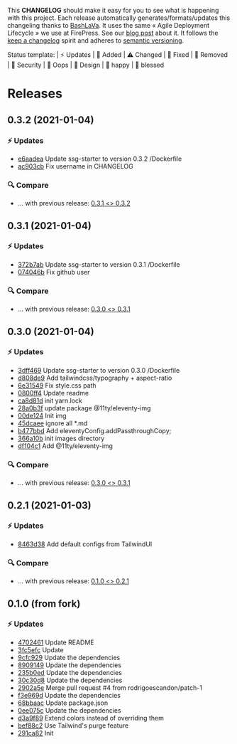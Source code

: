 This **CHANGELOG** should make it easy for you to see what is happening with this project. Each release automatically generates/formats/updates this changeling thanks to [BashLaVa](https://github.com/pascalandy/bashlava). It uses the same « Agile Deployment Lifecycle » we use at FirePress. See our [blog post](https://firepress.org/en/how-do-we-update-hundreds-of-ghosts-websites-on-docker-swarm/) about it. It follows the [keep a changelog](https://keepachangelog.com/en/1.0.0/) spirit and adheres to [semantic versioning](https://semver.org/spec/v2.0.0.html).

Status template:
| ⚡️ Updates | 🚀 Added | ⚠️ Changed |
🐛 Fixed | 🛑 Removed | 🔑 Security |
🙈 Oops | 🎨 Design | 🎉 happy | 🙌 blessed

# Releases

## 0.3.2 (2021-01-04)
### ⚡️ Updates
- [e6aadea](https://github.com/pascalandy/ssg-starter/commit/e6aadea) Update ssg-starter to version 0.3.2 /Dockerfile
- [ac903cb](https://github.com/pascalandy/ssg-starter/commit/ac903cb) Fix username in CHANGELOG

### 🔍 Compare
- ... with previous release: [0.3.1 <> 0.3.2](https://github.com/pascalandy/ssg-starter/compare/0.3.1...0.3.2)

## 0.3.1 (2021-01-04)
### ⚡️ Updates
- [372b7ab](https://github.com/pascalandy/ssg-starter/commit/372b7ab) Update ssg-starter to version 0.3.1 /Dockerfile
- [074046b](https://github.com/pascalandy/ssg-starter/commit/074046b) Fix github user

### 🔍 Compare
- ... with previous release: [0.3.0 <> 0.3.1](https://github.com/pascalandy/ssg-starter/compare/0.3.0...0.3.1)

## 0.3.0 (2021-01-04)
### ⚡️ Updates
- [3dff469](https://github.com/pascalandy/ssg-starter/commit/3dff469) Update ssg-starter to version 0.3.0 /Dockerfile
- [d808de9](https://github.com/pascalandy/ssg-starter/commit/d808de9) Add tailwindcss/typography + aspect-ratio
- [6e31549](https://github.com/pascalandy/ssg-starter/commit/6e31549) Fix style.css path
- [0800ff4](https://github.com/pascalandy/ssg-starter/commit/0800ff4) Update readme
- [ca8d81d](https://github.com/pascalandy/ssg-starter/commit/ca8d81d) init yarn.lock
- [28a0b3f](https://github.com/pascalandy/ssg-starter/commit/28a0b3f) update package @11ty/eleventy-img
- [00de124](https://github.com/pascalandy/ssg-starter/commit/00de124) Init img
- [45dcaee](https://github.com/pascalandy/ssg-starter/commit/45dcaee) ignore all *.md
- [b477bbd](https://github.com/pascalandy/ssg-starter/commit/b477bbd) Add eleventyConfig.addPassthroughCopy;
- [366a10b](https://github.com/pascalandy/ssg-starter/commit/366a10b) init images directory
- [df104c1](https://github.com/pascalandy/ssg-starter/commit/df104c1) Add @11ty/eleventy-img

### 🔍 Compare
- ... with previous release: [0.3.0 <> 0.3.1](https://github.com/pascalandy/ssg-starter/compare/0.2.1...0.3.0)

## 0.2.1 (2021-01-03)
### ⚡️ Updates
- [8463d38](https://github.com/pascalandy/ssg-starter/commit/8463d38) Add default configs from TailwindUI

### 🔍 Compare
- ... with previous release: [0.1.0 <> 0.2.1](https://github.com/pascalandy/ssg-starter/compare/0.1.0...0.2.1)

## 0.1.0 (from fork)
### ⚡️ Updates
- [4702461](https://github.com/pascalandy/ssg-starter/commit/4702461) Update README
- [3fc5efc](https://github.com/pascalandy/ssg-starter/commit/3fc5efc) Update
- [9cfc929](https://github.com/pascalandy/ssg-starter/commit/9cfc929) Update the dependencies
- [8909149](https://github.com/pascalandy/ssg-starter/commit/8909149) Update the dependencies
- [235b0ed](https://github.com/pascalandy/ssg-starter/commit/235b0ed) Update the dependencies
- [30c30d8](https://github.com/pascalandy/ssg-starter/commit/30c30d8) Update the dependencies
- [2902a5e](https://github.com/pascalandy/ssg-starter/commit/2902a5e) Merge pull request #4 from rodrigoescandon/patch-1
- [f3e969d](https://github.com/pascalandy/ssg-starter/commit/f3e969d) Update the dependencies
- [68bbaac](https://github.com/pascalandy/ssg-starter/commit/68bbaac) Update package.json
- [0ee075c](https://github.com/pascalandy/ssg-starter/commit/0ee075c) Update the dependencies
- [d3a9f89](https://github.com/pascalandy/ssg-starter/commit/d3a9f89) Extend colors instead of overriding them
- [bef88c2](https://github.com/pascalandy/ssg-starter/commit/bef88c2) Use Tailwind's purge feature
- [291ca82](https://github.com/pascalandy/ssg-starter/commit/291ca82) Init
